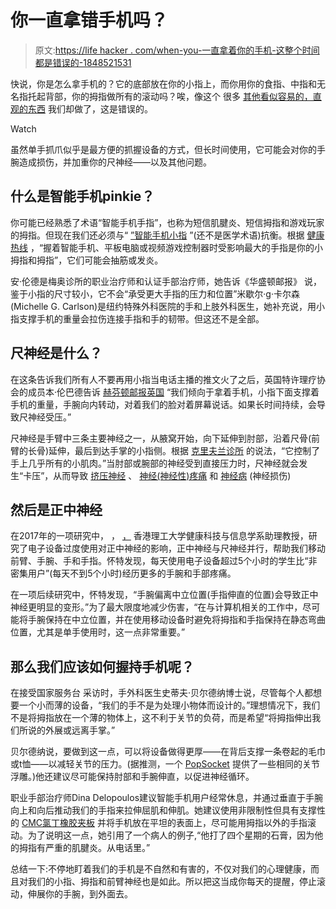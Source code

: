 # 你一直拿错手机吗？

> 原文:[https://life hacker . com/when-you-一直拿着你的手机-这整个时间都是错误的-1848521531](https://lifehacker.com/have-you-been-holding-your-phone-wrong-this-whole-time-1848521531)

快说，你是怎么拿手机的？它的底部放在你的小指上，而你用你的食指、中指和无名指托起背部，你的拇指做所有的滚动吗？唉，像这个 很多 [其他看似容易的，直观的东西](https://lifehacker.com/have-you-been-wearing-your-neck-pillow-wrong-this-whole-1847991176) 我们却做了，这是错误的。

Watch

虽然单手抓爪似乎是最方便的抓握设备的方式，但长时间使用，它可能会对你的手腕造成损伤，并加重你的尺神经——以及其他问题。

## 什么是智能手机pinkie？

你可能已经熟悉了术语“智能手机手指”，也称为短信肌腱炎、短信拇指和游戏玩家的拇指。但现在我们还必须与“ [”智能手机小指](https://theconversation.com/smartphone-pinky-and-other-injuries-caused-by-excessive-phone-use-148861) ”(还不是医学术语)抗衡。根据 [健康热线](https://www.healthline.com/health/smartphone-finger#smartphone-finger) ，“握着智能手机、平板电脑或视频游戏控制器时受影响最大的手指是你的小拇指和拇指”，它们可能会抽筋或发炎。

安·伦德是梅奥诊所的职业治疗师和认证手部治疗师，她告诉《华盛顿邮报》 说，鉴于小指的尺寸较小，它不会“承受更大手指的压力和位置”米歇尔·g·卡尔森(Michelle G. Carlson)是纽约特殊外科医院的手和上肢外科医生，她补充说，用小指支撑手机的重量会拉伤连接手指和手的韧带。但这还不是全部。

## 尺神经是什么？

在这条告诉我们所有人不要再用小指当电话主播的推文火了之后，英国特许理疗协会的成员本·伦巴德告诉 [赫芬顿邮报英国](https://www.huffingtonpost.co.uk/entry/how-to-hold-your-smartphone_uk_6171276ce4b079111a531748?ncid=APPLENEWS00001) “我们倾向于拿着手机，小指下面支撑着手机的重量，手腕向内转动，对着我们的脸对着屏幕说话。如果长时间持续，会导致尺神经受压。”

尺神经是手臂中三条主要神经之一，从腋窝开始，向下延伸到肘部，沿着尺骨(前臂的长骨)延伸，最后到达手掌的小指侧。根据 [克里夫兰诊所](https://my.clevelandclinic.org/health/body/21664-ulnar-nerve#:~:text=The%20ulnar%20nerve%20is%20one,branches%20of%20the%20brachial%20plexus.&text=Runs%20down%20the%20front%20of,known%20as%20the%20funny%20bone.) 的说法，“它控制了手上几乎所有的小肌肉。”当肘部或腕部的神经受到直接压力时，尺神经就会发生“卡压”，从而导致 [挤压神经](https://my.clevelandclinic.org/health/diseases/6481-pinched-nerves) 、 [神经(神经性)疼痛](https://my.clevelandclinic.org/health/diseases/15833-neuropathic-pain) 和 [神经病](https://my.clevelandclinic.org/health/diseases/14737-neuropathy) (神经损伤)

## 然后是正中神经

在2017年的一项研究中， ， [，](https://www.researchgate.net/profile/Peter-White-25) 香港理工大学健康科技与信息学系助理教授，研究了电子设备过度使用对正中神经的影响，正中神经与尺神经并行，帮助我们移动前臂、手腕、手和手指。怀特发现，每天使用电子设备超过5个小时的学生比“非密集用户”(每天不到5个小时)经历更多的手腕和手部疼痛。

在一项后续研究中，怀特发现，“手腕偏离中立位置(手指伸直的位置)会导致正中神经更明显的变形。”为了最大限度地减少伤害，“在与计算机相关的工作中，尽可能将手腕保持在中立位置，并在使用移动设备时避免将拇指和手指保持在静态弯曲位置，尤其是单手使用时，这一点非常重要。”

## 那么我们应该如何握持手机呢？

在接受国家服务台 采访时，手外科医生史蒂夫·贝尔德纳博士说，尽管每个人都想要一个小而薄的设备，“我们的手不是为处理小物体而设计的。”理想情况下，我们不是将拇指放在一个薄的物体上，这不利于关节的负荷，而是希望“将拇指伸出我们所说的外展或远离手掌。”

贝尔德纳说，要做到这一点，可以将设备做得更厚——在背后支撑一条卷起的毛巾或t恤——以减轻关节的压力。(据推测，一个 [PopSocket](https://www.popsockets.com/) 提供了一些相同的关节浮雕。)他还建议尽可能保持肘部和手腕伸直，以促进神经循环。

职业手部治疗师Dina Delopoulos建议智能手机用户经常休息，并通过垂直于手腕向上和向后推动我们的手指来拉伸屈肌和伸肌。她建议使用非限制性但具有支撑性的 [CMC氯丁橡胶夹板](https://www.amazon.com/Comfort-Cool-Arthritis-Thumb-Splint-Black-Medium-Right/dp/B003DQKAC6?asc_campaign=InlineText&asc_refurl=https://lifehacker.com/have-you-been-holding-your-phone-wrong-this-whole-time-1848521531&asc_source=&tag=kinjalifehackerlink-20) 并将手机放在平坦的表面上，尽可能用拇指以外的手指滚动。为了说明这一点，她引用了一个病人的例子,“他打了四个星期的石膏，因为他的拇指有严重的肌腱炎。从电话里。”

总结一下:不停地盯着我们的手机是不自然和有害的，不仅对我们的心理健康，而且对我们的小指、拇指和前臂神经也是如此。所以把这当成你每天的提醒，停止滚动，伸展你的手腕，到外面去。